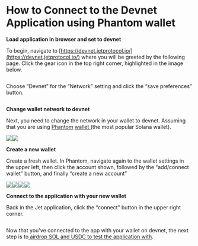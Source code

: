 # How to Connect to the Devnet Application using Phantom wallet

**Load application in browser and set to devnet**

To begin, navigate to [https://devnet.jetprotocol.io/](https://devnet.jetprotocol.io/) where you will be greeted by the following page. Click the gear icon in the top right corner, highlighted in the image below.

<figure><img src="https://lh3.googleusercontent.com/k2INrb3qBbuHUPiTQ6ZsUfzji_Ox1BjRws6OUJhKAbqSBfVJisPm6nEKAQJPQ5p8PcGXJs51Ii2Ei5a_8ktolQgiaRQNBORZdQbPqkTo2lVeSF-aAONAyInEcCIaoqoFne1C0otzFQUp5M_hoIv09sc" alt=""><figcaption></figcaption></figure>

Choose “Devnet” for the “Network” setting and click the “save preferences” button.

<figure><img src="https://lh4.googleusercontent.com/HW_c2Ta6XAsrNRG6ThT-l9m6X3TVxytmDYrcIGU6xyMZL_rwZw2FZ_lMUOB98-PMesFehvPV5Fm2kWVuc5eb9E0Gvyld7sMEadhG3UxdRWKQ5bKrNFYlQh9bAci_43jz_NhlKEJPKi7b37s2rGJF0vI" alt=""><figcaption></figcaption></figure>

**Change wallet network to devnet**

Next, you need to change the network in your wallet to devnet. Assuming that you are using [Phantom](https://phantom.app/) [wallet ](https://phantom.app/)(the most popular Solana wallet).

![](https://lh6.googleusercontent.com/wvqcA5uXWVWkA9-z--dAHbASldgYph4vdqGAQn933FV5RA4uaQrxPxbiPZ1gNX0E2bjzj3fk9c5hVPSQvMEzaenDRUyF-jbXf\_zZeqxyDXR1ZJuXESKQjBS-Bi498L2FsCh4sHKlXccbIUuJi6MdHlM)![](https://lh6.googleusercontent.com/PyUB2M5qdLH\_E0sUpz-3CT\_WH2tPX2jgbwu4CsS3ROjG6fiJY5e9g4\_fnf8XuIvMyPFfnxm4L6-p7VNW\_dX5fiGXQv3\_wyJ07S0MjUiLefFa8KmLnA74WNaUKgWsjblartHTHjOctOAns1xUcsyK5nw)<img src="https://lh5.googleusercontent.com/taKCbe4fPD4361uFG3MvFceMoNnb50ilVcMa-VHp1j756v9Ehj6-vgX_-NJ-o_-2A6gcYhlgbeaTgRBJsDac9WJXfuaOoFjFwgNCPw7QC0t8ctykMEixq8NALJ4z2QP7WiwhylvUrNHffRULd-t7_IQ" alt="" data-size="original">



**Create a new wallet**

Create a fresh wallet. In Phantom, navigate again to the wallet settings in the upper left, then click the account shown, followed by the “add/connect wallet” button, and finally “create a new account”

![](https://lh6.googleusercontent.com/wvqcA5uXWVWkA9-z--dAHbASldgYph4vdqGAQn933FV5RA4uaQrxPxbiPZ1gNX0E2bjzj3fk9c5hVPSQvMEzaenDRUyF-jbXf\_zZeqxyDXR1ZJuXESKQjBS-Bi498L2FsCh4sHKlXccbIUuJi6MdHlM)![](https://lh6.googleusercontent.com/pkk2gwlMJHPmBn8a4nSyQuOO7VwH2-LHOFLrvH5q7r4XCPcfFpHy5YHnELCRfns5i9uXTpuEOUl9XK4G-uU\_9EUsLYS9AZvV\_0TtLZCgc96vDw4WWQFvOk\_tyb36grxs7RLXLTpLlX-CblAN7TWO2aU)![](https://lh6.googleusercontent.com/rLmCG7iwb42\_-i0OQiPJIw13KEbZntgO0i8-yUdPhh8-fN-GPSma1sutP714kSHPrkRO2H5fCdDQxpwR6uH31QOtMM\_oxPzHdWpQRFj23dur8c6kNymp5NXAzv0m\_T\_rYOhATrnE6\_taV9M-ISsozf0)![](https://lh4.googleusercontent.com/Tc3zgLMQHYWnDPpEw4PTQk2LHJjqmNXx2T5uQzX0JIxo0PJ0GlwnZaLfsdUHbtExdh6CEAeGQWl8wM-lwuGwpmlNweGLn4\_6JpIlLZCULfgDgAEX5mS41oz92rGQkTqRBa7nVtV7gexd3czH4u\_vb-Y)



**Connect to the application with your new wallet**

Back in the Jet application, click the “connect” button in the upper right corner.

<figure><img src="https://lh6.googleusercontent.com/CjwSIjB3LfsZ8ZQReajpEfZ8i1gMjPi7OnVRKIpr4SX7DK3p0J0yObun5FS2u7Wkz8FgwoAH_OYpVpjrFw922jghBO6oDYds69pnrCeBZBWCI3x2ude4Z_kbON9MT1dGdcBcgg3yX1Ssu2cl_WR3yP8" alt=""><figcaption></figcaption></figure>

Now that you've connected to the app with your wallet on devnet, the next step is to[ airdrop SOL and USDC to test the application with](how-to-airdrop-sol-and-usdc-to-test-the-application.md).
